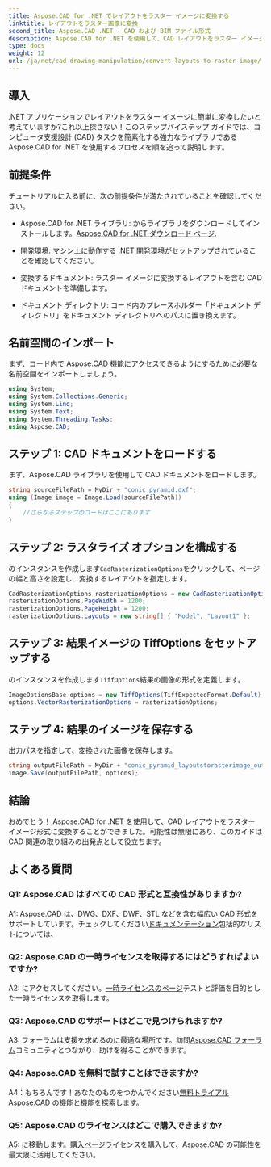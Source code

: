```yaml
---
title: Aspose.CAD for .NET でレイアウトをラスター イメージに変換する
linktitle: レイアウトをラスター画像に変換
second_title: Aspose.CAD .NET - CAD および BIM ファイル形式
description: Aspose.CAD for .NET を使用して、CAD レイアウトをラスター イメージに簡単に変換します。強力な CAD 操作機能で開発を強化します。
type: docs
weight: 12
url: /ja/net/cad-drawing-manipulation/convert-layouts-to-raster-image/
---
```

## 導入

.NET アプリケーションでレイアウトをラスター イメージに簡単に変換したいと考えていますか?これ以上探さない！このステップバイステップ ガイドでは、コンピュータ支援設計 (CAD) タスクを簡素化する強力なライブラリである Aspose.CAD for .NET を使用するプロセスを順を追って説明します。

## 前提条件

チュートリアルに入る前に、次の前提条件が満たされていることを確認してください。

- Aspose.CAD for .NET ライブラリ: からライブラリをダウンロードしてインストールします。[Aspose.CAD for .NET ダウンロード ページ](https://releases.aspose.com/cad/net/).

- 開発環境: マシン上に動作する .NET 開発環境がセットアップされていることを確認してください。

- 変換するドキュメント: ラスター イメージに変換するレイアウトを含む CAD ドキュメントを準備します。

- ドキュメント ディレクトリ: コード内のプレースホルダー「ドキュメント ディレクトリ」をドキュメント ディレクトリへのパスに置き換えます。

## 名前空間のインポート

まず、コード内で Aspose.CAD 機能にアクセスできるようにするために必要な名前空間をインポートしましょう。

```csharp
using System;
using System.Collections.Generic;
using System.Linq;
using System.Text;
using System.Threading.Tasks;
using Aspose.CAD;
```

## ステップ 1: CAD ドキュメントをロードする

まず、Aspose.CAD ライブラリを使用して CAD ドキュメントをロードします。

```csharp
string sourceFilePath = MyDir + "conic_pyramid.dxf";
using (Image image = Image.Load(sourceFilePath))
{
    //さらなるステップのコードはここにあります
}
```

## ステップ 2: ラスタライズ オプションを構成する

のインスタンスを作成します`CadRasterizationOptions`をクリックして、ページの幅と高さを設定し、変換するレイアウトを指定します。

```csharp
CadRasterizationOptions rasterizationOptions = new CadRasterizationOptions();
rasterizationOptions.PageWidth = 1200;
rasterizationOptions.PageHeight = 1200;
rasterizationOptions.Layouts = new string[] { "Model", "Layout1" };
```

## ステップ 3: 結果イメージの TiffOptions をセットアップする

のインスタンスを作成します`TiffOptions`結果の画像の形式を定義します。

```csharp
ImageOptionsBase options = new TiffOptions(TiffExpectedFormat.Default);
options.VectorRasterizationOptions = rasterizationOptions;
```

## ステップ 4: 結果のイメージを保存する

出力パスを指定して、変換された画像を保存します。

```csharp
string outputFilePath = MyDir + "conic_pyramid_layoutstorasterimage_out.tiff";
image.Save(outputFilePath, options);
```

## 結論

おめでとう！ Aspose.CAD for .NET を使用して、CAD レイアウトをラスター イメージ形式に変換することができました。可能性は無限にあり、このガイドは CAD 関連の取り組みの出発点として役立ちます。

## よくある質問

### Q1: Aspose.CAD はすべての CAD 形式と互換性がありますか?

 A1: Aspose.CAD は、DWG、DXF、DWF、STL などを含む幅広い CAD 形式をサポートしています。チェックしてください[ドキュメンテーション](https://reference.aspose.com/cad/net/)包括的なリストについては、

### Q2: Aspose.CAD の一時ライセンスを取得するにはどうすればよいですか?

 A2: にアクセスしてください。[一時ライセンスのページ](https://purchase.aspose.com/temporary-license/)テストと評価を目的とした一時ライセンスを取得します。

### Q3: Aspose.CAD のサポートはどこで見つけられますか?

 A3: フォーラムは支援を求めるのに最適な場所です。訪問[Aspose.CAD フォーラム](https://forum.aspose.com/c/cad/19)コミュニティとつながり、助けを得ることができます。

### Q4: Aspose.CAD を無料で試すことはできますか?

A4：もちろんです！あなたのものをつかんでください[無料トライアル](https://releases.aspose.com/)Aspose.CAD の機能と機能を探索します。

### Q5: Aspose.CAD のライセンスはどこで購入できますか?

 A5: に移動します。[購入ページ](https://purchase.aspose.com/buy)ライセンスを購入して、Aspose.CAD の可能性を最大限に活用してください。